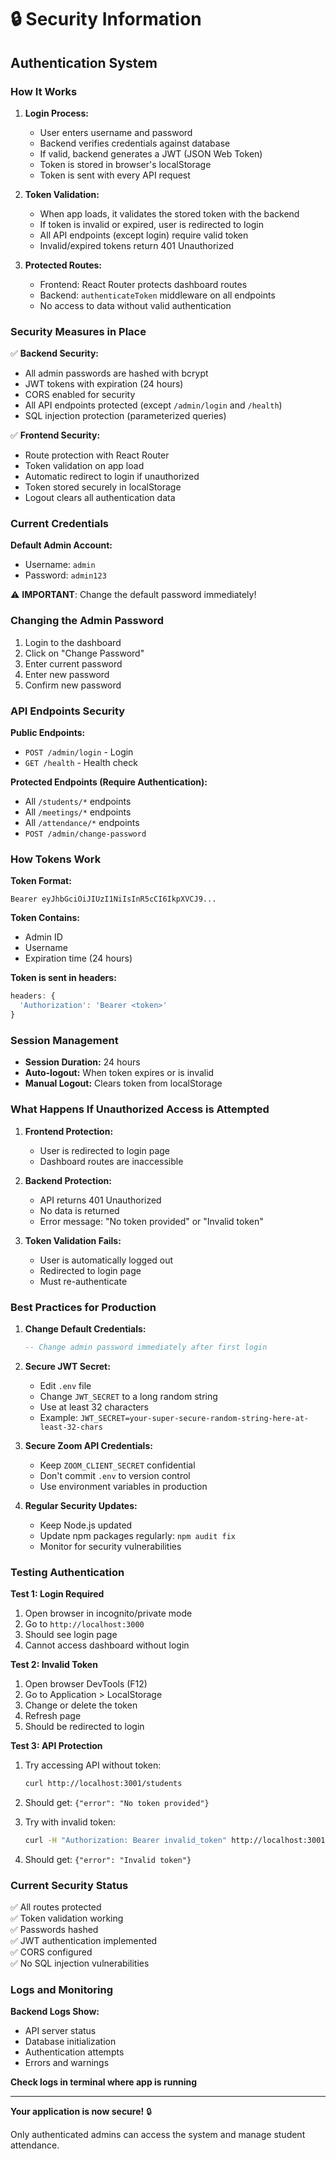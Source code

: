 # 🔒 Security Information

## Authentication System

### How It Works

1. **Login Process:**
   - User enters username and password
   - Backend verifies credentials against database
   - If valid, backend generates a JWT (JSON Web Token)
   - Token is stored in browser's localStorage
   - Token is sent with every API request

2. **Token Validation:**
   - When app loads, it validates the stored token with the backend
   - If token is invalid or expired, user is redirected to login
   - All API endpoints (except login) require valid token
   - Invalid/expired tokens return 401 Unauthorized

3. **Protected Routes:**
   - Frontend: React Router protects dashboard routes
   - Backend: `authenticateToken` middleware on all endpoints
   - No access to data without valid authentication

### Security Measures in Place

✅ **Backend Security:**
- All admin passwords are hashed with bcrypt
- JWT tokens with expiration (24 hours)
- CORS enabled for security
- All API endpoints protected (except `/admin/login` and `/health`)
- SQL injection protection (parameterized queries)

✅ **Frontend Security:**
- Route protection with React Router
- Token validation on app load
- Automatic redirect to login if unauthorized
- Token stored securely in localStorage
- Logout clears all authentication data

### Current Credentials

**Default Admin Account:**
- Username: `admin`
- Password: `admin123`

⚠️ **IMPORTANT**: Change the default password immediately!

### Changing the Admin Password

1. Login to the dashboard
2. Click on "Change Password"
3. Enter current password
4. Enter new password
5. Confirm new password

### API Endpoints Security

**Public Endpoints:**
- `POST /admin/login` - Login
- `GET /health` - Health check

**Protected Endpoints (Require Authentication):**
- All `/students/*` endpoints
- All `/meetings/*` endpoints
- All `/attendance/*` endpoints
- `POST /admin/change-password`

### How Tokens Work

**Token Format:**
```
Bearer eyJhbGciOiJIUzI1NiIsInR5cCI6IkpXVCJ9...
```

**Token Contains:**
- Admin ID
- Username
- Expiration time (24 hours)

**Token is sent in headers:**
```javascript
headers: {
  'Authorization': 'Bearer <token>'
}
```

### Session Management

- **Session Duration:** 24 hours
- **Auto-logout:** When token expires or is invalid
- **Manual Logout:** Clears token from localStorage

### What Happens If Unauthorized Access is Attempted

1. **Frontend Protection:**
   - User is redirected to login page
   - Dashboard routes are inaccessible

2. **Backend Protection:**
   - API returns 401 Unauthorized
   - No data is returned
   - Error message: "No token provided" or "Invalid token"

3. **Token Validation Fails:**
   - User is automatically logged out
   - Redirected to login page
   - Must re-authenticate

### Best Practices for Production

1. **Change Default Credentials:**
   ```sql
   -- Change admin password immediately after first login
   ```

2. **Secure JWT Secret:**
   - Edit `.env` file
   - Change `JWT_SECRET` to a long random string
   - Use at least 32 characters
   - Example: `JWT_SECRET=your-super-secure-random-string-here-at-least-32-chars`

3. **Secure Zoom API Credentials:**
   - Keep `ZOOM_CLIENT_SECRET` confidential
   - Don't commit `.env` to version control
   - Use environment variables in production

4. **Regular Security Updates:**
   - Keep Node.js updated
   - Update npm packages regularly: `npm audit fix`
   - Monitor for security vulnerabilities

### Testing Authentication

**Test 1: Login Required**
1. Open browser in incognito/private mode
2. Go to `http://localhost:3000`
3. Should see login page
4. Cannot access dashboard without login

**Test 2: Invalid Token**
1. Open browser DevTools (F12)
2. Go to Application > LocalStorage
3. Change or delete the token
4. Refresh page
5. Should be redirected to login

**Test 3: API Protection**
1. Try accessing API without token:
   ```bash
   curl http://localhost:3001/students
   ```
2. Should get: `{"error": "No token provided"}`

3. Try with invalid token:
   ```bash
   curl -H "Authorization: Bearer invalid_token" http://localhost:3001/students
   ```
4. Should get: `{"error": "Invalid token"}`

### Current Security Status

✅ All routes protected  
✅ Token validation working  
✅ Passwords hashed  
✅ JWT authentication implemented  
✅ CORS configured  
✅ No SQL injection vulnerabilities  

### Logs and Monitoring

**Backend Logs Show:**
- API server status
- Database initialization
- Authentication attempts
- Errors and warnings

**Check logs in terminal where app is running**

---

**Your application is now secure!** 🔒

Only authenticated admins can access the system and manage student attendance.
